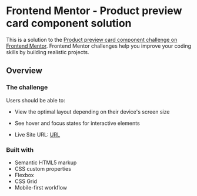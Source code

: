 # Frontend Mentor - Product preview card component solution

This is a solution to the [Product preview card component challenge on Frontend Mentor](https://www.frontendmentor.io/challenges/product-preview-card-component-GO7UmttRfa). Frontend Mentor challenges help you improve your coding skills by building realistic projects. 

## Overview

### The challenge

Users should be able to:

- View the optimal layout depending on their device's screen size
- See hover and focus states for interactive elements


- Live Site URL: [URL](http://vinayagarwal.me/product-preview-card-component-main/)

### Built with

- Semantic HTML5 markup
- CSS custom properties
- Flexbox
- CSS Grid
- Mobile-first workflow
